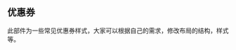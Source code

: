 ## 优惠券

<demo-model url="/pages/template/coupon/index"></demo-model>


<custom-block></custom-block>

此部件为一些常见优惠券样式，大家可以根据自己的需求，修改布局的结构，样式等。